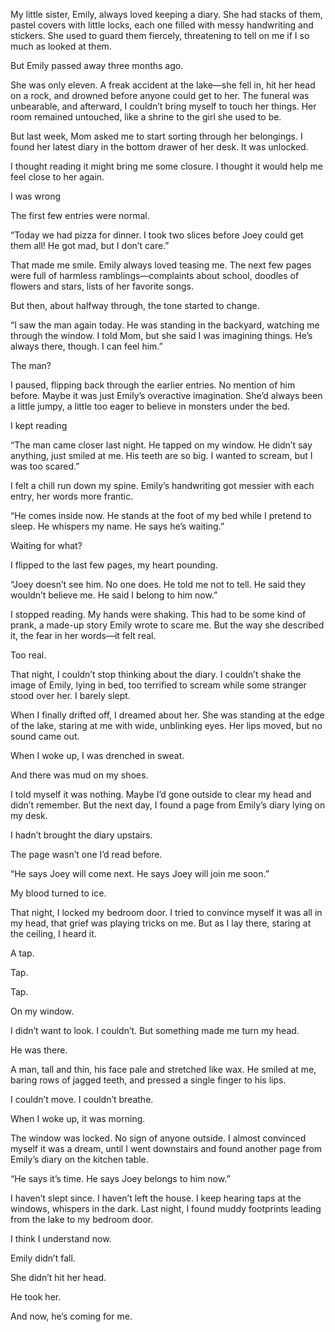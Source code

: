 My little sister, Emily, always loved keeping a diary. She had stacks of them, pastel covers with little locks, each one filled with messy handwriting and stickers. She used to guard them fiercely, threatening to tell on me if I so much as looked at them.

But Emily passed away three months ago.

She was only eleven. A freak accident at the lake—she fell in, hit her head on a rock, and drowned before anyone could get to her. The funeral was unbearable, and afterward, I couldn’t bring myself to touch her things. Her room remained untouched, like a shrine to the girl she used to be.

But last week, Mom asked me to start sorting through her belongings. I found her latest diary in the bottom drawer of her desk. It was unlocked.

I thought reading it might bring me some closure. I thought it would help me feel close to her again.

I was wrong

The first few entries were normal.

“Today we had pizza for dinner. I took two slices before Joey could get them all! He got mad, but I don’t care.”

That made me smile. Emily always loved teasing me. The next few pages were full of harmless ramblings—complaints about school, doodles of flowers and stars, lists of her favorite songs.

But then, about halfway through, the tone started to change.

“I saw the man again today. He was standing in the backyard, watching me through the window. I told Mom, but she said I was imagining things. He’s always there, though. I can feel him.”

The man?

I paused, flipping back through the earlier entries. No mention of him before. Maybe it was just Emily’s overactive imagination. She’d always been a little jumpy, a little too eager to believe in monsters under the bed.

I kept reading

“The man came closer last night. He tapped on my window. He didn’t say anything, just smiled at me. His teeth are so big. I wanted to scream, but I was too scared.”

I felt a chill run down my spine. Emily’s handwriting got messier with each entry, her words more frantic.

“He comes inside now. He stands at the foot of my bed while I pretend to sleep. He whispers my name. He says he’s waiting.”

Waiting for what?


I flipped to the last few pages, my heart pounding.

“Joey doesn’t see him. No one does. He told me not to tell. He said they wouldn’t believe me. He said I belong to him now.”

I stopped reading. My hands were shaking. This had to be some kind of prank, a made-up story Emily wrote to scare me. But the way she described it, the fear in her words—it felt real.

Too real.

That night, I couldn’t stop thinking about the diary. I couldn’t shake the image of Emily, lying in bed, too terrified to scream while some stranger stood over her. I barely slept.

When I finally drifted off, I dreamed about her. She was standing at the edge of the lake, staring at me with wide, unblinking eyes. Her lips moved, but no sound came out.

When I woke up, I was drenched in sweat.

And there was mud on my shoes.

I told myself it was nothing. Maybe I’d gone outside to clear my head and didn’t remember. But the next day, I found a page from Emily’s diary lying on my desk.

I hadn’t brought the diary upstairs.

The page wasn’t one I’d read before.

“He says Joey will come next. He says Joey will join me soon.”

My blood turned to ice.

That night, I locked my bedroom door. I tried to convince myself it was all in my head, that grief was playing tricks on me. But as I lay there, staring at the ceiling, I heard it.

A tap.

Tap.

Tap.

On my window.

I didn’t want to look. I couldn’t. But something made me turn my head.

He was there.

A man, tall and thin, his face pale and stretched like wax. He smiled at me, baring rows of jagged teeth, and pressed a single finger to his lips.

I couldn’t move. I couldn’t breathe.

When I woke up, it was morning.

The window was locked. No sign of anyone outside. I almost convinced myself it was a dream, until I went downstairs and found another page from Emily’s diary on the kitchen table.

“He says it’s time. He says Joey belongs to him now.”

I haven’t slept since. I haven’t left the house. I keep hearing taps at the windows, whispers in the dark. Last night, I found muddy footprints leading from the lake to my bedroom door.

I think I understand now.

Emily didn’t fall.

She didn’t hit her head.

He took her.

And now, he’s coming for me.

